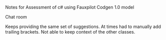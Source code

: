 Notes for Assessment of c# using Fauxpilot Codgen 1.0 model

Chat room

Keeps providing the same set of suggestions.
At times had to manually add trailing brackets.
Not able to keep context of the other classes.
